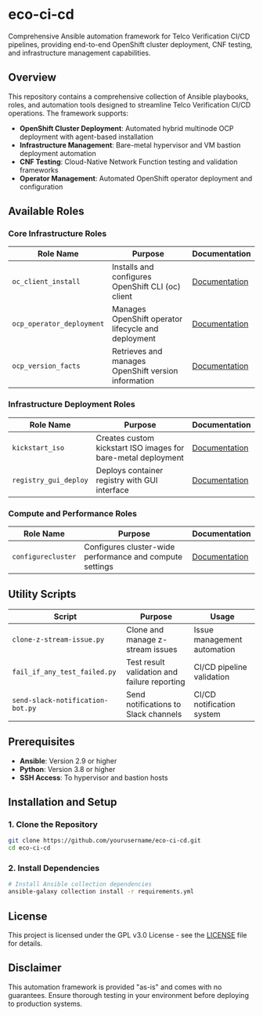 # eco-ci-cd

Comprehensive Ansible automation framework for Telco Verification CI/CD pipelines, providing end-to-end OpenShift cluster deployment, CNF testing, and infrastructure management capabilities.

## Overview

This repository contains a comprehensive collection of Ansible playbooks, roles, and automation tools designed to streamline Telco Verification CI/CD operations. The framework supports:

- **OpenShift Cluster Deployment**: Automated hybrid multinode OCP deployment with agent-based installation
- **Infrastructure Management**: Bare-metal hypervisor and VM bastion deployment automation
- **CNF Testing**: Cloud-Native Network Function testing and validation frameworks
- **Operator Management**: Automated OpenShift operator deployment and configuration

## Available Roles

### Core Infrastructure Roles

| Role Name | Purpose | Documentation |
|-----------|---------|---------------|
| `oc_client_install` | Installs and configures OpenShift CLI (oc) client | [Documentation](playbooks/roles/oc_client_install/) |
| `ocp_operator_deployment` | Manages OpenShift operator lifecycle and deployment | [Documentation](playbooks/roles/ocp_operator_deployment/) |
| `ocp_version_facts` | Retrieves and manages OpenShift version information | [Documentation](playbooks/roles/ocp_version_facts/) |

### Infrastructure Deployment Roles

| Role Name | Purpose | Documentation |
|-----------|---------|---------------|
| `kickstart_iso` | Creates custom kickstart ISO images for bare-metal deployment | [Documentation](playbooks/infra/roles/kickstart_iso/) |
| `registry_gui_deploy` | Deploys container registry with GUI interface | [Documentation](playbooks/infra/roles/registry_gui_deploy/) |

### Compute and Performance Roles

| Role Name | Purpose | Documentation |
|-----------|---------|---------------|
| `configurecluster` | Configures cluster-wide performance and compute settings | [Documentation](playbooks/compute/nto/roles/configurecluster/) |

## Utility Scripts

| Script | Purpose | Usage |
|--------|---------|--------|
| `clone-z-stream-issue.py` | Clone and manage z-stream issues | Issue management automation |
| `fail_if_any_test_failed.py` | Test result validation and failure reporting | CI/CD pipeline validation |
| `send-slack-notification-bot.py` | Send notifications to Slack channels | CI/CD notification system |

## Prerequisites

- **Ansible**: Version 2.9 or higher
- **Python**: Version 3.8 or higher
- **SSH Access**: To hypervisor and bastion hosts


## Installation and Setup

### 1. Clone the Repository

```bash
git clone https://github.com/yourusername/eco-ci-cd.git
cd eco-ci-cd
```

### 2. Install Dependencies

```bash
# Install Ansible collection dependencies
ansible-galaxy collection install -r requirements.yml
```

## License

This project is licensed under the GPL v3.0 License - see the [LICENSE](LICENSE) file for details.

## Disclaimer

This automation framework is provided "as-is" and comes with no guarantees. Ensure thorough testing in your environment before deploying to production systems.

